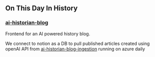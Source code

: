 ## On This Day In History

### [ai-historian-blog](https://ai-historian-blog.com)

Frontend for an AI powered history blog.

We connect to notion as a DB to pull published articles created using openAI API from [ai-historian-blog-ingestion](https://github.com/zsmoore/ai-historian-blog-ingestion) running on azure daily
